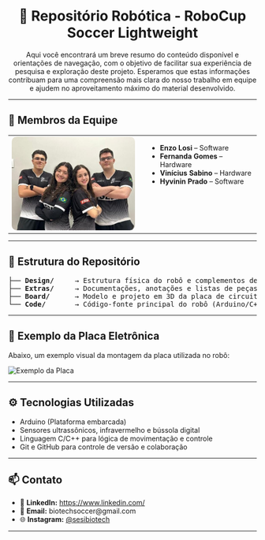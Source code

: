 <h1 align="center">🤖 Repositório Robótica - RoboCup Soccer Lightweight</h1>

<p align="center">
  Aqui você encontrará um breve resumo do conteúdo disponível e orientações de navegação, com o objetivo de facilitar sua experiência de pesquisa e exploração deste projeto. Esperamos que estas informações contribuam para uma compreensão mais clara do nosso trabalho em equipe e ajudem no aproveitamento máximo do material desenvolvido.
</p>

<hr>

<h2>👥 Membros da Equipe</h2>

<table>
  <tr>
    <td width="250">
      <img src="Extras/Team.jfif" alt="Foto do Time" width="100%" style="border-radius: 10px;" />
    </td>
    <td style="vertical-align: top; padding-left: 20px;">
      <ul>
        <li><strong>Enzo Losi</strong> – Software</li>
        <li><strong>Fernanda Gomes</strong> – Hardware</li>
        <li><strong>Vinícius Sabino</strong> – Hardware</li>
        <li><strong>Hyvinin Prado</strong> – Software</li>
      </ul>
    </td>
  </tr>
</table>

<hr>

<h2>📁 Estrutura do Repositório</h2>

<pre>
├── <b>Design/</b>     → Estrutura física do robô e complementos de tal
├── <b>Extras/</b>     → Documentações, anotações e listas de peças
├── <b>Board/</b>      → Modelo e projeto em 3D da placa de circuito impresso
└── <b>Code/</b>       → Código-fonte principal do robô (Arduino/C++)
</pre>

<hr>

<h2>🧾 Exemplo da Placa Eletrônica</h2>

<p>
  Abaixo, um exemplo visual da montagem da placa utilizada no robô:
</p>

<img src="Board/BoardExample.gif" alt="Exemplo da Placa" width="60%" />

<hr>

<h2>⚙️ Tecnologias Utilizadas</h2>

<ul>
  <li>Arduino (Plataforma embarcada)</li>
  <li>Sensores ultrassônicos, infravermelho e bússola digital</li>
  <li>Linguagem C/C++ para lógica de movimentação e controle</li>
  <li>Git e GitHub para controle de versão e colaboração</li>
</ul>

<hr>

<h2>📫 Contato</h2>

<ul>
  <li>💼 <strong>LinkedIn:</strong> <a href="https://www.linkedin.com/">https://www.linkedin.com/</a></li>
  <li>📧 <strong>Email:</strong> biotechsoccer@gmail.com</li>
  <li>🌐 <strong>Instagram:</strong> <a href="https://www.instagram.com/sesibiotech">@sesibiotech</a></li>
</ul>

<hr>

